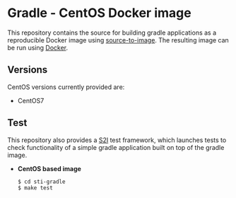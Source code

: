 Gradle - CentOS Docker image
========================================

This repository contains the source for building gradle applications
as a reproducible Docker image using
[source-to-image](https://github.com/openshift/source-to-image).
The resulting image can be run using [Docker](http://docker.io).

Versions
---------------
CentOS versions currently provided are:
* CentOS7

Test
---------------------
This repository also provides a [S2I](https://github.com/openshift/source-to-image) test framework,
which launches tests to check functionality of a simple gradle application built on top of the gradle image.

*  **CentOS based image**

    ```
    $ cd sti-gradle
    $ make test
    ```
